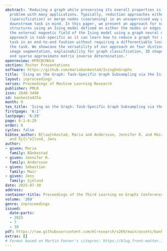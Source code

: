 ```yaml
---
abstract: 'Reducing a graph while preserving its overall properties is an important
  problem with many applications. Typically, reduction approaches either remove edges
  (sparsification) or merge nodes (coarsening) in an unsupervised way with no specific
  downstream task in mind. In this paper, we present an approach for subsampling graph
  structures using an Ising model defined on either the nodes or edges and learning
  the external magnetic field of the Ising model using a graph neural network. Our
  approach is task-specific as it can learn how to reduce a graph for a specific downstream
  task in an end-to-end fashion without requiring a differentiable loss function for
  the task. We showcase the versatility of our approach on four distinct applications:
  image segmentation, explainability for graph classification, 3D shape sparsification,
  and sparse approximate matrix inverse determination.'
openreview: HFRCBCHHz4
section: Poster Presentations
software: https://github.com/mariabankestad/IsingOnGraphs
title: 'Ising on the Graph: Task-Specific Graph Subsampling via the Ising Model'
layout: inproceedings
series: Proceedings of Machine Learning Research
publisher: PMLR
issn: 2640-3498
id: bankestad25a
month: 0
tex_title: 'Ising on the Graph: Task-Specific Graph Subsampling via the Ising Model'
firstpage: '6:1'
lastpage: '6:29'
page: 6:1-6:29
order: 6
cycles: false
bibtex_author: B{\aa}nkestad, Maria and Andersson, Jennifer R. and Mair, Sebastian
  and Sj{\"o}lund, Jens
author:
- given: Maria
  family: Bånkestad
- given: Jennifer R.
  family: Andersson
- given: Sebastian
  family: Mair
- given: Jens
  family: Sjölund
date: 2025-07-30
address:
container-title: Proceedings of the Third Learning on Graphs Conference
volume: '269'
genre: inproceedings
issued:
  date-parts:
  - 2025
  - 7
  - 30
pdf: https://raw.githubusercontent.com/mlresearch/v269/main/assets/bankestad25a/bankestad25a.pdf
extras: []
# Format based on Martin Fenner's citeproc: https://blog.front-matter.io/posts/citeproc-yaml-for-bibliographies/
---
```

